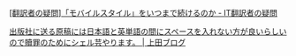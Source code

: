 [[翻訳者の疑問]「モバイルスタイル」をいつまで続けるのか - IT翻訳者の疑問](http://d.hatena.ne.jp/jacquelinet/20121117#p1)

[出版社に送る原稿には日本語と英単語の間にスペースを入れない方が良いらしいので贖罪のためにシェル芸やります。 | 上田ブログ](http://blog.ueda.asia/?p=1380)
